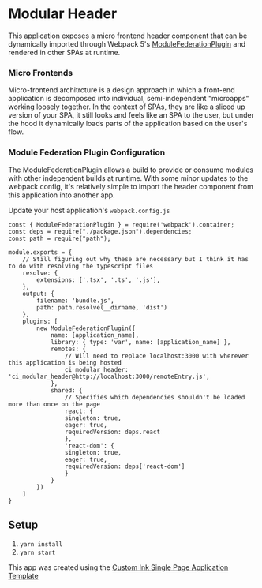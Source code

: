 # Modular Header
This application exposes a micro frontend header component that can be dynamically imported through Webpack 5's [ModuleFederationPlugin](https://webpack.js.org/plugins/module-federation-plugin/) and rendered in other SPAs at runtime.

### Micro Frontends
Micro-frontend architrcture is a design approach in which a front-end application is decomposed into individual, semi-independent "microapps" working loosely together. In the context of SPAs, they are like a sliced up version of your SPA, it still looks and feels like an SPA to the user, but under the hood it dynamically loads parts of the application based on the user's flow.

### Module Federation Plugin Configuration
The ModuleFederationPlugin allows a build to provide or consume modules with other independent builds at runtime. With some minor updates to the webpack config, it's relatively simple to import the header component from this application into another app.

Update your host application's `webpack.config.js`

```
const { ModuleFederationPlugin } = require('webpack').container;
const deps = require("./package.json").dependencies;
const path = require("path");

module.exports = {
    // Still figuring out why these are necessary but I think it has to do with resolving the typescript files
    resolve: {
        extensions: ['.tsx', '.ts', '.js'],
    },
    output: {
        filename: 'bundle.js',
        path: path.resolve(__dirname, 'dist')
    },
    plugins: [
        new ModuleFederationPlugin({
            name: [application_name],
            library: { type: 'var', name: [application_name] },
            remotes: {
                // Will need to replace localhost:3000 with wherever this application is being hosted
                ci_modular_header: 'ci_modular_header@http://localhost:3000/remoteEntry.js',
            },
            shared: {
                // Specifies which dependencies shouldn't be loaded more than once on the page
                react: { 
                singleton: true,
                eager: true, 
                requiredVersion: deps.react
                }, 
                'react-dom': { 
                singleton: true,
                eager: true,
                requiredVersion: deps['react-dom']
                }
            }
        })
    ]
}
```

## Setup
1. `yarn install`
2. `yarn start`

This app was created using the [Custom Ink Single Page Application Template](https://github.com/customink/ci-spa-starter)
